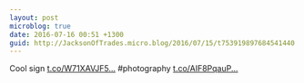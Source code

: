 ```yaml
---
layout: post
microblog: true
date: 2016-07-16 00:51 +1300
guid: http://JacksonOfTrades.micro.blog/2016/07/15/t753919897684541440.html
---
```

Cool sign [t.co/W71XAVJF5...](https://t.co/W71XAVJF56) #photography [t.co/AIF8PqauP...](https://t.co/AIF8PqauPK)
